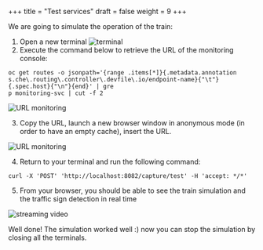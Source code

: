 +++
title = "Test services"
draft = false
weight = 9
+++

We are going to simulate the operation of the train:
1. Open a new terminal
![terminal](/images/dev-section/new-terminal-bash.png)
2. Execute the command below to retrieve the URL of the monitoring console:  
```
oc get routes -o jsonpath='{range .items[*]}{.metadata.annotation
s.che\.routing\.controller\.devfile\.io/endpoint-name}{"\t"}{.spec.host}{"\n"}{end}' | gre
p monitoring-svc | cut -f 2
```
![URL monitoring](/images/dev-section/get-url-monitoring.png)

3. Copy the URL, launch a new browser window in anonymous mode (in order to have an empty cache), insert the URL.

![URL monitoring](/images/dev-section/monitoring-console.png)

4. Return to your terminal and run the following command:
```
curl -X 'POST' 'http://localhost:8082/capture/test' -H 'accept: */*'
```

5. From your browser, you should be able to see the train simulation and the traffic sign detection in real time

![streaming video](/images/dev-section/streaming-video.png)

Well done! The simulation worked well :) now you can stop the simulation by closing all the terminals.